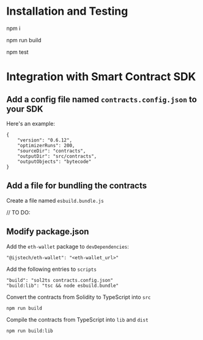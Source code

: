 # Installation and Testing
npm i

npm run build

npm test

# Integration with Smart Contract SDK
## Add a config file named `contracts.config.json` to your SDK 
Here's an example:
```
{
    "version": "0.6.12",
    "optimizerRuns": 200,
    "sourceDir": "contracts",
    "outputDir": "src/contracts",
    "outputObjects": "bytecode"
}
```

## Add a file for bundling the contracts
Create a file named `esbuild.bundle.js`

// TO DO: 

## Modify package.json
Add the `eth-wallet` package to `devDependencies`:
```
"@ijstech/eth-wallet": "<eth-wallet_url>"
```
Add the following entries to `scripts`
```
"build": "sol2ts contracts.config.json"
"build:lib": "tsc && node esbuild.bundle"
```
Convert the contracts from Solidity to TypeScript into `src`
```
npm run build
```
Compile the contracts from TypeScript into `lib` and `dist`
```
npm run build:lib
```